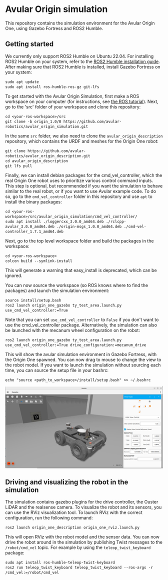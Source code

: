 # Avular Origin simulation

This repository contains the simulation environment for the Avular Origin One, using Gazebo Fortress and ROS2 Humble.

## Getting started

We currently only support ROS2 Humble on Ubuntu 22.04. For installing ROS2 Humble on your system, refer to the [ROS2 Humble installation guide](https://docs.ros.org/en/humble/Installation.html).
After making sure that ROS2 Humble is installed, install Gazebo Fortress on your system:

```
sudo apt update
sudo apt install ros-humble-ros-gz git-lfs
```

To get started with the Avular Origin Simulation, first make a ROS workspace on your computer (for instructions, see [the ROS tutorial](https://docs.ros.org/en/humble/Tutorials/Beginner-Client-Libraries/Creating-A-Workspace/Creating-A-Workspace.html)).
Next, go to the 'src' folder of your workspace and clone this repository:

```
cd <your-ros-workspace>/src
git clone -b origin_1.0/0 https://github.com/avular-robotics/avular_origin_simulation.git
```

In the same `src` folder, we also need to clone the `avular_origin_description` repository, which contains the URDF and meshes for the Origin One robot:
```
git clone https://github.com/avular-robotics/avular_origin_description.git
cd avular_origin_description
git lfs pull
```

Finally, we can install debian packages for the cmd_vel_controller, which the real Origin One robot uses to prioritize various control command inputs.
This step is optional, but recommended if you want the simulation to behave similar to the real robot, or if you want to use Avular example code. 
To do so, go to the `cmd_vel_controller` folder in this repository and use `apt` to install the binary packages:

```
cd <your-ros-workspace>/src/avular_origin_simulation/cmd_vel_controller/
sudo apt install ./loggercxx_3.0.0_amd64.deb ./rclcpp-avular_3.0.0_amd64.deb ./origin-msgs_1.0.0_amd64.deb ./cmd-vel-controller_1.7.1_amd64.deb
```

Next, go to the top level workspace folder and build the packages in the workspace:
```
cd <your-ros-workspace>
colcon build --symlink-install
```

This will generate a warning that easy_install is deprecated, which can be ignored.

You can now source the workspace (so ROS knows where to find the packages) and launch the simulation environment:
```
source install/setup.bash
ros2 launch origin_one_gazebo ty_test_area.launch.py use_cmd_vel_controller:=True
```
Note that you can set `use_cmd_vel_controller` to `False` if you don't want to use the cmd_vel_controller package.
Alternatively, the simulation can also be launched with the mecanum wheel configuration on the robot:
```
ros2 launch origin_one_gazebo ty_test_area.launch.py use_cmd_vel_controller:=True drive_configuration:=mecanum_drive
```
This will show the avular simulation environment in Gazebo Fortress, with the Origin One spawned.
You can now drag to mouse to change the view to the robot model.
If you want to launch the simulation without sourcing each time, you can source the setup file in your bashrc:
```
echo "source <path_to_workspace>/install/setup.bash" >> ~/.bashrc
```

![image](./doc/img/simulation.png)

## Driving and visualizing the robot in the simulation

The simulation contains gazebo plugins for the drive controller, the Ouster LiDAR and the realsense camera. To visualize the robot and its sensors, you can use the RViz visualization tool. To launch RViz with the correct configuration, run the following command:
```
ros2 launch origin_one_description origin_one_rviz.launch.py
```

This will open RViz with the robot model and the sensor data. You can now drive the robot around in the simulation by publishing Twist messages to the `/robot/cmd_vel` topic. For example by using the `teleop_twist_keyboard` package:
```
sudo apt install ros-humble-teleop-twist-keyboard
ros2 run teleop_twist_keyboard teleop_twist_keyboard --ros-args -r /cmd_vel:=/robot/cmd_vel
```

